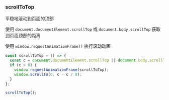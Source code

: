 ### scrollToTop

平稳地滚动到页面的顶部

使用 `document.documentElement.scrollTop` 或 `document.body.scrollTop` 获取到页面顶部的距离

使用 `window.requestAnimationFrame()` 执行滚动动画

```js
const scrollToTop = () => {
  const c = document.documentElement.scrollTop || document.body.scrollTop;
  if (c > 0) {
    window.requestAnimationFrame(scrollToTop);
    window.scrollTo(0, c - c / 8);
  }
};
```

```js
scrollToTop();
```
